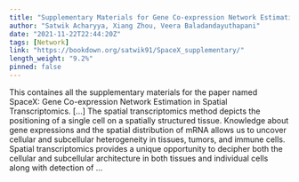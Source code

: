 ```yaml
---
title: "Supplementary Materials for Gene Co-expression Network Estimation in Spatial Transcriptomics"
author: "Satwik Acharyya, Xiang Zhou, Veera Baladandayuthapani"
date: "2021-11-22T22:44:20Z"
tags: [Network]
link: "https://bookdown.org/satwik91/SpaceX_supplementary/"
length_weight: "9.2%"
pinned: false
---
```


This containes all the supplementary materials for the paper named SpaceX: Gene Co-expression Network Estimation in Spatial Transcriptomics. [...] The spatial transcriptomics method depicts the positioning of a single cell on a spatially structured tissue. Knowledge about gene expressions and the spatial distribution of mRNA allows us to uncover cellular and subcellular heterogeneity in tissues, tumors, and immune cells. Spatial transcriptomics provides a unique opportunity to decipher both the cellular and subcellular architecture in both tissues and individual cells along with detection of ...
